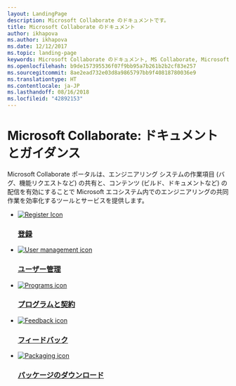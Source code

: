 ```yaml
---
layout: LandingPage
description: Microsoft Collaborate のドキュメントです。
title: Microsoft Collaborate のドキュメント
author: ikhapova
ms.author: ikhapova
ms.date: 12/12/2017
ms.topic: landing-page
keywords: Microsoft Collaborate のドキュメント, MS Collaborate, Microsoft Collaborate ポータル, Microsoft Connect, SysDev ポータル, 開発センターのバグ
ms.openlocfilehash: b9de157395536f07f9bb95a7b261b2b2cf83e257
ms.sourcegitcommit: 8ae2ead732e03d8a9865797bb9f40818780036e9
ms.translationtype: HT
ms.contentlocale: ja-JP
ms.lasthandoff: 08/16/2018
ms.locfileid: "42892153"
---
```

# <a name="microsoft-collaborate-documentation-and-guidance"></a>Microsoft Collaborate: ドキュメントとガイダンス

Microsoft Collaborate ポータルは、エンジニアリング システムの作業項目 (バグ、機能リクエストなど) の共有と、コンテンツ (ビルド、ドキュメントなど) の配信を有効にすることで Microsoft エコシステム内でのエンジニアリングの共同作業を効率化するツールとサービスを提供します。 

<ul class="panelContent cardsFTitle">
    <li>
        <a href="./registration.md">
        <div class="cardSize">
            <div class="cardPadding">
                <div class="card">
                    <div class="cardImageOuter">
                        <div class="cardImage">
                            <img src="/media/common/i_account-management.svg" alt="Register Icon" />
                        </div>
                    </div>
                    <div class="cardText">
                        <h3>登録</h3>
                    </div>
                </div>
            </div>
        </div>
        </a>
    </li>
    <li>
        <a href="./managing-org-users.md">
        <div class="cardSize">
            <div class="cardPadding">
                <div class="card">
                    <div class="cardImageOuter">
                        <div class="cardImage">
                            <img src="/media/common/i_agile.svg" alt="User management icon" />
                        </div>
                    </div>
                    <div class="cardText">
                        <h3>ユーザー管理</h3>
                    </div>
                </div>
            </div>
        </div>
        </a>
    </li>
    <li>
        <a href="./programs.md">
        <div class="cardSize">
            <div class="cardPadding">
                <div class="card">
                    <div class="cardImageOuter">
                        <div class="cardImage">
                            <img src="/media/common/i_kaban.svg" alt="Programs icon" />
                        </div>
                    </div>
                    <div class="cardText">
                        <h3>プログラムと契約</h3>
                    </div>
                </div>
            </div>
        </div>
        </a>
    </li>
    <li>
        <a href="./feedback-items.md">
        <div class="cardSize">
            <div class="cardPadding">
                <div class="card">
                    <div class="cardImageOuter">
                        <div class="cardImage">
                            <img src="/media/common/i_feedback.svg" alt="Feedback icon" />
                        </div>
                    </div>
                    <div class="cardText">
                        <h3>フィードバック</h3>
                    </div>
                </div>
            </div>
        </div>
        </a>
    </li>
    <li>
        <a href="./package-downloads.md">
        <div class="cardSize">
            <div class="cardPadding">
                <div class="card">
                    <div class="cardImageOuter">
                        <div class="cardImage">
                            <img src="/media/common/i_download-install.svg" alt="Packaging icon" />
                        </div>
                    </div>
                    <div class="cardText">
                        <h3>パッケージのダウンロード</h3>
                    </div>
                </div>
            </div>
        </div>
        </a>
    </li>
  </ul>
